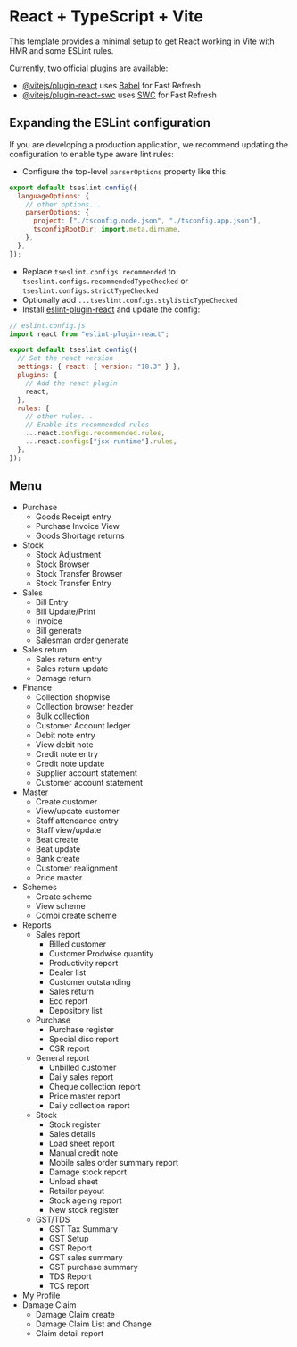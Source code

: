 # React + TypeScript + Vite

This template provides a minimal setup to get React working in Vite with HMR and some ESLint rules.

Currently, two official plugins are available:

- [@vitejs/plugin-react](https://github.com/vitejs/vite-plugin-react/blob/main/packages/plugin-react/README.md) uses [Babel](https://babeljs.io/) for Fast Refresh
- [@vitejs/plugin-react-swc](https://github.com/vitejs/vite-plugin-react-swc) uses [SWC](https://swc.rs/) for Fast Refresh

## Expanding the ESLint configuration

If you are developing a production application, we recommend updating the configuration to enable type aware lint rules:

- Configure the top-level `parserOptions` property like this:

```js
export default tseslint.config({
  languageOptions: {
    // other options...
    parserOptions: {
      project: ["./tsconfig.node.json", "./tsconfig.app.json"],
      tsconfigRootDir: import.meta.dirname,
    },
  },
});
```

- Replace `tseslint.configs.recommended` to `tseslint.configs.recommendedTypeChecked` or `tseslint.configs.strictTypeChecked`
- Optionally add `...tseslint.configs.stylisticTypeChecked`
- Install [eslint-plugin-react](https://github.com/jsx-eslint/eslint-plugin-react) and update the config:

```js
// eslint.config.js
import react from "eslint-plugin-react";

export default tseslint.config({
  // Set the react version
  settings: { react: { version: "18.3" } },
  plugins: {
    // Add the react plugin
    react,
  },
  rules: {
    // other rules...
    // Enable its recommended rules
    ...react.configs.recommended.rules,
    ...react.configs["jsx-runtime"].rules,
  },
});
```

## Menu

- Purchase
  - Goods Receipt entry
  - Purchase Invoice View
  - Goods Shortage returns
- Stock
  - Stock Adjustment
  - Stock Browser
  - Stock Transfer Browser
  - Stock Transfer Entry
- Sales
  - Bill Entry
  - Bill Update/Print
  - Invoice
  - Bill generate
  - Salesman order generate
- Sales return
  - Sales return entry
  - Sales return update
  - Damage return
- Finance
  - Collection shopwise
  - Collection browser header
  - Bulk collection
  - Customer Account ledger
  - Debit note entry
  - View debit note
  - Credit note entry
  - Credit note update
  - Supplier account statement
  - Customer account statement
- Master
  - Create customer
  - View/update customer
  - Staff attendance entry
  - Staff view/update
  - Beat create
  - Beat update
  - Bank create
  - Customer realignment
  - Price master
- Schemes
  - Create scheme
  - View scheme
  - Combi create scheme
- Reports
  - Sales report
    - Billed customer
    - Customer Prodwise quantity
    - Productivity report
    - Dealer list
    - Customer outstanding
    - Sales return
    - Eco report
    - Depository list
  - Purchase
    - Purchase register
    - Special disc report
    - CSR report
  - General report
    - Unbilled customer
    - Daily sales report
    - Cheque collection report
    - Price master report
    - Daily collection report
  - Stock
    - Stock register
    - Sales details
    - Load sheet report
    - Manual credit note
    - Mobile sales order summary report
    - Damage stock report
    - Unload sheet
    - Retailer payout
    - Stock ageing report
    - New stock register
  - GST/TDS
    - GST Tax Summary
    - GST Setup
    - GST Report
    - GST sales summary
    - GST purchase summary
    - TDS Report
    - TCS report
- My Profile
- Damage Claim
  - Damage Claim create
  - Damage Claim List and Change
  - Claim detail report
